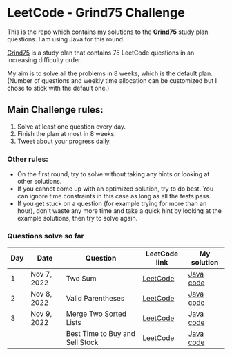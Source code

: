 # LeetCode - Grind75 Challenge

This is the repo which contains my solutions to the **Grind75** study plan questions. I am using Java for this round. 

[Grind75](https://www.techinterviewhandbook.org/grind75) is a study plan that contains 75 LeetCode questions in an increasing difficulty order.

My aim is to solve all the problems in 8 weeks, which is the default plan. (Number of questions and weekly time allocation can be customized but I chose to stick with the default one.)

## Main Challenge rules:
1. Solve at least one question every day.
2. Finish the plan at most in 8 weeks.
3. Tweet about your progress daily.

### Other rules:
- On the first round, try to solve without taking any hints or looking at other solutions.
- If you cannot come up with an optimized solution, try to do best. You can ignore time constraints in this case as long as all the tests pass.
- If you get stuck on a question (for example trying for more than an hour), don't waste any more time and take a quick hint by looking at the example solutions, then try to solve again.

### Questions solve so far
| Day | Date        | Question | LeetCode link                                     | My solution                                                                                                                                            |
|----|-------------|-------|---------------------------------------------------|--------------------------------------------------------------------------------------------------------------------------------------------------------|
| 1  | Nov 7, 2022 |Two Sum| [LeetCode](https://leetcode.com/problems/two-sum) | [Java code](https://github.com/milikkan/grind75-leetcode/blob/d6851fe91c2c5c938604f531827c2aa4fecaea07/src/main/java/dev/milikkan/grind75/TwoSum.java) |
| 2  | Nov 8, 2022 |Valid Parentheses| [LeetCode](https://leetcode.com/problems/valid-parentheses/) | [Java code](https://github.com/milikkan/grind75-leetcode/blob/main/src/main/java/dev/milikkan/grind75/ValidParentheses.java) |
| 3  | Nov 9, 2022 |Merge Two Sorted Lists| [LeetCode](https://leetcode.com/problems/merge-two-sorted-lists/) | [Java code](https://github.com/milikkan/grind75-leetcode/blob/main/src/main/java/dev/milikkan/grind75/MergeTwoSortedLists.java) |
|    |             |Best Time to Buy and Sell Stock| [LeetCode](https://leetcode.com/problems/best-time-to-buy-and-sell-stock/) | [Java code](https://github.com/milikkan/grind75-leetcode/blob/main/src/main/java/dev/milikkan/grind75/BestTimeToBuyAndSellStock.java) |
